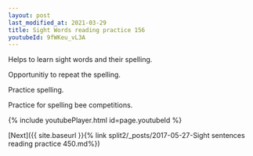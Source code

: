 ```yaml
---
layout: post
last_modified_at: 2021-03-29
title: Sight Words reading practice 156
youtubeId: 9fWKeu_vL3A
---
```

 
 
Helps to learn sight words and their spelling.

Opportunitiy to repeat the spelling. 

Practice spelling. 
 
Practice for spelling bee competitions. 
 
{% include youtubePlayer.html id=page.youtubeId %}
 
 

[Next]({{ site.baseurl }}{% link  split2/_posts/2017-05-27-Sight sentences reading practice 450.md%})
 
